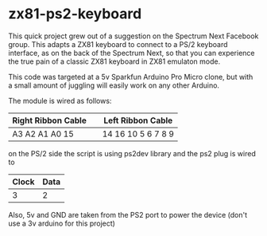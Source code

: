 zx81-ps2-keyboard
=================

This quick project grew out of a suggestion on the Spectrum Next Facebook group. This adapts a ZX81 keyboard to connect to a PS/2 keyboard interface, as on the back of the Spectrum Next, so that you can experience the true pain of a classic ZX81 keyboard in ZX81 emulaton mode.

This code was targeted at a 5v Sparkfun Arduino Pro Micro clone, but with a small amount of juggling will easily work on any other Arduino.

The module is wired as follows:

|Right Ribbon Cable||Left Ribbon Cable|
|-|-|-|   
| A3  A2  A1  A0  15 |  | 14  16  10  5  6  7  8  9 |

on the PS/2 side the script is using ps2dev library and the ps2 plug is wired to

|Clock|Data|
|-|-|
|3|2|
 
Also, 5v and GND are taken from the PS2 port to power the device (don't use a 3v arduino for this project)
